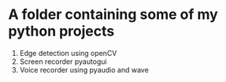 # A folder containing some of my python projects
1. Edge detection using openCV
2. Screen recorder pyautogui
3. Voice recorder using pyaudio and wave

